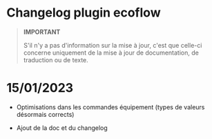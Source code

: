 # Changelog plugin ecoflow

>**IMPORTANT**
>
>S'il n'y a pas d'information sur la mise à jour, c'est que celle-ci concerne uniquement de la mise à jour de documentation, de traduction ou de texte.

# 15/01/2023

- Optimisations dans les commandes équipement (types de valeurs désormais corrects)

- Ajout de la doc et du changelog


